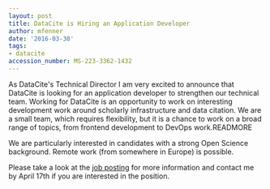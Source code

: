 ```yaml
---
layout: post
title: DataCite is Hiring an Application Developer
author: mfenner
date: '2016-03-30'
tags:
- datacite
accession_number: MS-223-3362-1432
---
```

As DataCite's Technical Director I am very excited to announce that DataCite is looking for an application developer to strengthen our technical team. Working for DataCite is an opportunity to work on interesting development work around scholarly infrastructure and data citation. We are a small team, which requires flexibility, but it is a chance to work on a broad range of topics, from frontend development to DevOps work.READMORE

We are particularly interested in candidates with a strong Open Science background. Remote work (from somewhere in Europe) is possible.

Please take a look at the [job posting](https://www.datacite.org/about-datacite/job-opportunities) for more information and contact me by April 17th if you are interested in the position.

